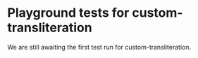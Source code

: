 # Playground tests for custom-transliteration
We are still awaiting the first test run for custom-transliteration.
